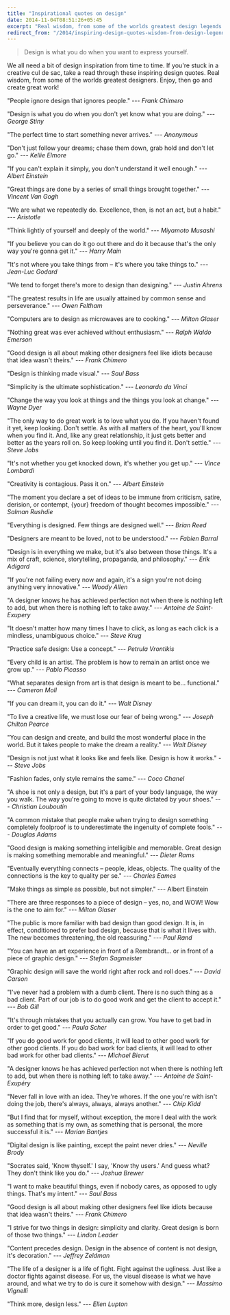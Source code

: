 ```yaml
---
title: "Inspirational quotes on design"
date: 2014-11-04T08:51:26+05:45
excerpt: "Real wisdom, from some of the worlds greatest design legends."
redirect_from: "/2014/inspiring-design-quotes-wisdom-from-design-legends/"
---
```


> Design is what you do when you want to express yourself.

We all need a bit of design inspiration from time to time. If you're stuck in a creative cul de sac, take a read through these inspiring design quotes. Real wisdom, from some of the worlds greatest designers. Enjoy, then go and create great work!

"People ignore design that ignores people." --- *Frank Chimero*

"Design is what you do when you don't yet know what you are doing." --- *George Stiny*

"The perfect time to start something never arrives." --- *Anonymous*

"Don't just follow your dreams; chase them down, grab hold and don't let go." --- *Kellie Elmore*

"If you can't explain it simply, you don't understand it well enough." --- *Albert Einstein*

"Great things are done by a series of small things brought together." --- *Vincent Van Gogh*

"We are what we repeatedly do. Excellence, then, is not an act, but a habit." --- *Aristotle*

"Think lightly of yourself and deeply of the world." --- *Miyamoto Musashi*

"If you believe you can do it go out there and do it because that's the only way you're gonna get it." --- *Harry Main*

"It's not where you take things from – it's where you take things to." --- *Jean-Luc Godard*

"We tend to forget there's more to design than designing." --- *Justin Ahrens*

"The greatest results in life are usually attained by common sense and perseverance." --- *Owen Feltham*

"Computers are to design as microwaves are to cooking." --- *Milton Glaser*

"Nothing great was ever achieved without enthusiasm." --- *Ralph Waldo Emerson*

"Good design is all about making other designers feel like idiots because that idea wasn't theirs." --- *Frank Chimero*

"Design is thinking made visual." --- *Saul Bass*

"Simplicity is the ultimate sophistication." --- *Leonardo da Vinci*

"Change the way you look at things and the things you look at change." --- *Wayne Dyer*

"The only way to do great work is to love what you do. If you haven't found it yet, keep looking. Don't settle. As with all matters of the heart, you'll know when you find it. And, like any great relationship, it just gets better and better as the years roll on. So keep looking until you find it. Don't settle." --- *Steve Jobs*

"It's not whether you get knocked down, it's whether you get up." --- *Vince Lombardi*

"Creativity is contagious. Pass it on." --- *Albert Einstein*

"The moment you declare a set of ideas to be immune from criticism, satire, derision, or contempt, {your} freedom of thought becomes impossible." --- *Salman Rushdie*

"Everything is designed. Few things are designed well." --- *Brian Reed*

"Designers are meant to be loved, not to be understood." --- *Fabien Barral*

"Design is in everything we make, but it's also between those things. It's a mix of craft, science, storytelling, propaganda, and philosophy." --- *Erik Adigard*

"If you're not failing every now and again, it's a sign you're not doing anything very innovative." --- *Woody Allen*

"A designer knows he has achieved perfection not when there is nothing left to add, but when there is nothing left to take away." --- *Antoine de Saint-Exupery*

"It doesn't matter how many times I have to click, as long as each click is a mindless, unambiguous choice." --- *Steve Krug*

"Practice safe design: Use a concept." --- *Petrula Vrontikis*

"Every child is an artist. The problem is how to remain an artist once we grow up." --- *Pablo Picasso*

"What separates design from art is that design is meant to be... functional." --- *Cameron Moll*

"If you can dream it, you can do it." --- *Walt Disney*

"To live a creative life, we must lose our fear of being wrong." --- *Joseph Chilton Pearce*

"You can design and create, and build the most wonderful place in the world. But it takes people to make the dream a reality." --- *Walt Disney*

"Design is not just what it looks like and feels like. Design is how it works." --- *Steve Jobs*

"Fashion fades, only style remains the same." --- *Coco Chanel*

"A shoe is not only a design, but it's a part of your body language, the way you walk. The way you're going to move is quite dictated by your shoes." --- *Christian Louboutin*

"A common mistake that people make when trying to design something completely foolproof is to underestimate the ingenuity of complete fools." --- *Douglas Adams*

"Good design is making something intelligible and memorable. Great design is making something memorable and meaningful." --- *Dieter Rams*

"Eventually everything connects – people, ideas, objects. The quality of the connections is the key to quality per se." --- *Charles Eames*

"Make things as simple as possible, but not simpler." --- Albert Einstein

"There are three responses to a piece of design – yes, no, and WOW! Wow is the one to aim for." --- *Milton Glaser*

"The public is more familiar with bad design than good design. It is, in effect, conditioned to prefer bad design, because that is what it lives with. The new becomes threatening, the old reassuring." --- *Paul Rand*

"You can have an art experience in front of a Rembrandt… or in front of a piece of graphic design." --- *Stefan Sagmeister*

"Graphic design will save the world right after rock and roll does." --- *David Carson*

"I've never had a problem with a dumb client. There is no such thing as a bad client. Part of our job is to do good work and get the client to accept it." --- *Bob Gill*

"It's through mistakes that you actually can grow. You have to get bad in order to get good." --- *Paula Scher*

"If you do good work for good clients, it will lead to other good work for other good clients. If you do bad work for bad clients, it will lead to other bad work for other bad clients." --- *Michael Bierut*

"A designer knows he has achieved perfection not when there is nothing left to add, but when there is nothing left to take away." --- *Antoine de Saint-Exupéry*

"Never fall in love with an idea. They're whores. If the one you're with isn't doing the job, there's always, always, always another." --- *Chip Kidd*

"But I find that for myself, without exception, the more I deal with the work as something that is my own, as something that is personal, the more successful it is." --- *Marian Bantjes*

"Digital design is like painting, except the paint never dries." --- *Neville Brody*

"Socrates said, 'Know thyself.' I say, 'Know thy users.' And guess what? They don't think like you do." --- *Joshua Brewer*

"I want to make beautiful things, even if nobody cares, as opposed to ugly things. That's my intent." --- *Saul Bass*

"Good design is all about making other designers feel like idiots because that idea wasn't theirs." --- *Frank Chimero*

"I strive for two things in design: simplicity and clarity. Great design is born of those two things." --- *Lindon Leader*

"Content precedes design. Design in the absence of content is not design, it's decoration." --- *Jeffrey Zeldman*

"The life of a designer is a life of fight. Fight against the ugliness. Just like a doctor fights against disease. For us, the visual disease is what we have around, and what we try to do is cure it somehow with design." --- *Massimo Vignelli*

"Think more, design less." --- *Ellen Lupton*
